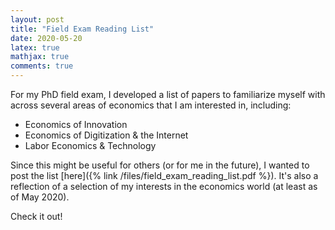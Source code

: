 ```yaml
---
layout: post
title: "Field Exam Reading List"
date: 2020-05-20
latex: true
mathjax: true
comments: true
---
```


For my PhD field exam, I developed a list of papers to familiarize myself with across several areas of economics that I am interested in, including:

- Economics of Innovation
- Economics of Digitization & the Internet
- Labor Economics & Technology

Since this might be useful for others (or for me in the future), I wanted to post the list [here]({% link /files/field_exam_reading_list.pdf %}). It's also a reflection of a selection of my interests in the economics world (at least as of May 2020).

Check it out!
